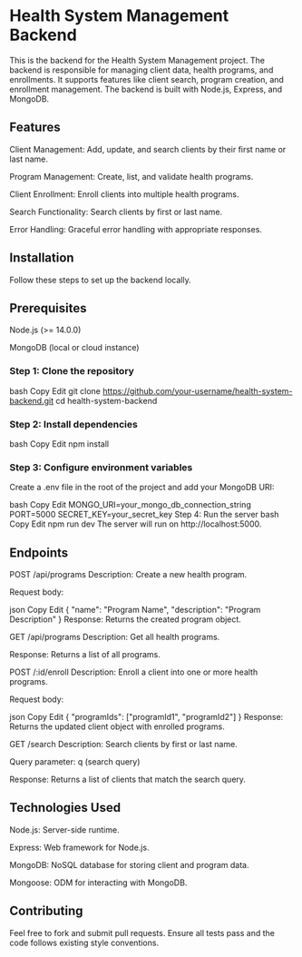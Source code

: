 # Health System Management Backend
This is the backend for the Health System Management project. The backend is responsible for managing client data, health programs, and enrollments. It supports features like client search, program creation, and enrollment management. The backend is built with Node.js, Express, and MongoDB.

## Features
Client Management: Add, update, and search clients by their first name or last name.

Program Management: Create, list, and validate health programs.

Client Enrollment: Enroll clients into multiple health programs.

Search Functionality: Search clients by first or last name.

Error Handling: Graceful error handling with appropriate responses.

## Installation
Follow these steps to set up the backend locally.

## Prerequisites
Node.js (>= 14.0.0)

MongoDB (local or cloud instance)

### Step 1: Clone the repository
bash
Copy
Edit
git clone https://github.com/your-username/health-system-backend.git
cd health-system-backend
### Step 2: Install dependencies
bash
Copy
Edit
npm install
### Step 3: Configure environment variables
Create a .env file in the root of the project and add your MongoDB URI:

bash
Copy
Edit
MONGO_URI=your_mongo_db_connection_string
PORT=5000
SECRET_KEY=your_secret_key
Step 4: Run the server
bash
Copy
Edit
npm run dev
The server will run on http://localhost:5000.

## Endpoints
POST /api/programs
Description: Create a new health program.

Request body:

json
Copy
Edit
{
  "name": "Program Name",
  "description": "Program Description"
}
Response: Returns the created program object.

GET /api/programs
Description: Get all health programs.

Response: Returns a list of all programs.

POST /:id/enroll
Description: Enroll a client into one or more health programs.

Request body:

json
Copy
Edit
{
  "programIds": ["programId1", "programId2"]
}
Response: Returns the updated client object with enrolled programs.

GET /search
Description: Search clients by first or last name.

Query parameter: q (search query)

Response: Returns a list of clients that match the search query.

## Technologies Used
Node.js: Server-side runtime.

Express: Web framework for Node.js.

MongoDB: NoSQL database for storing client and program data.

Mongoose: ODM for interacting with MongoDB.

## Contributing
Feel free to fork and submit pull requests. Ensure all tests pass and the code follows existing style conventions.
